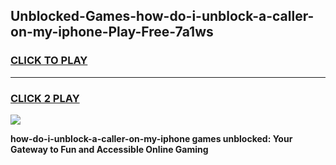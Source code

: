 
## Unblocked-Games-how-do-i-unblock-a-caller-on-my-iphone-Play-Free-7a1ws
<h3>
<a href="https://premium76.site?title=how-do-i-unblock-a-caller-on-my-iphone&ref=20M">CLICK TO PLAY</a></h3>
<hr>

<h3>
<a href="https://premium76.site?title=how-do-i-unblock-a-caller-on-my-iphone&ref=20M">CLICK 2 PLAY</a>
  
</h3>

<a href="https://premium76.site?title=how-do-i-unblock-a-caller-on-my-iphone&ref=19M"><img src="https://clearcache.store/games.png"></a>


**how-do-i-unblock-a-caller-on-my-iphone games unblocked: Your Gateway to Fun and Accessible Online Gaming**
